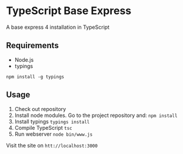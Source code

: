 # TypeScript Base Express

A base express 4 installation in TypeScript

## Requirements
* Node.js
* typings

`npm install -g typings`

## Usage

1. Check out repository
2. Install node modules. Go to the project repository and:
`npm install`
3. Install typings
`typings install`
4. Compile TypeScript
`tsc`
5. Run webserver
`node bin/www.js`

Visit the site on `htt://localhost:3000`
